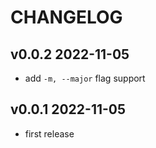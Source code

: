 # CHANGELOG

## v0.0.2 2022-11-05

- add `-m, --major` flag support

## v0.0.1 2022-11-05

- first release
